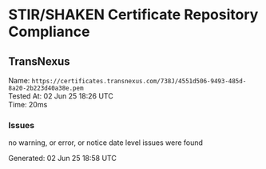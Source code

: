# STIR/SHAKEN Certificate Repository Compliance

## TransNexus

Name: `https://certificates.transnexus.com/738J/4551d506-9493-485d-8a20-2b223d40a38e.pem`\
Tested At: 02 Jun 25 18:26 UTC\
Time: 20ms

### Issues

no warning, or error, or notice date level issues were found

Generated: 02 Jun 25 18:58 UTC
